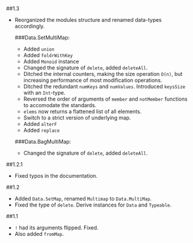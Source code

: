 ##1.3
  - Reorganized the modules structure and renamed data-types accordingly.
  
    ###Data.SetMultiMap:
      - Added `union`
      - Added `foldrWithKey`
      - Added `Monoid` instance
      - Changed the signature of `delete`, added `deleteAll`.
      - Ditched the internal counters, making the size operation `O(n)`, but increasing performance of most modification operations. 
      - Ditched the redundant `numKeys` and `numValues`. Introduced `keysSize` with an `Int`-type.
      - Reversed the order of arguments of `member` and `notMember` functions to accomodate the standards.
      - `elems` now returns a flattened list of all elements.
      - Switch to a strict version of underlying map.
      - Added `alterF`
      - Added `replace`

    ###Data.BagMultiMap:
      - Changed the signature of `delete`, added `deleteAll`.

##1.2.1
  - Fixed typos in the documentation.

##1.2
  - Added `Data.SetMap`, renamed `Multimap` to `Data.MultiMap`.
  - Fixed the type of `delete`. Derive instances for `Data` and `Typeable`.

##1.1
  - `!` had its arguments flipped. Fixed.
  - Also added `fromMap`.

